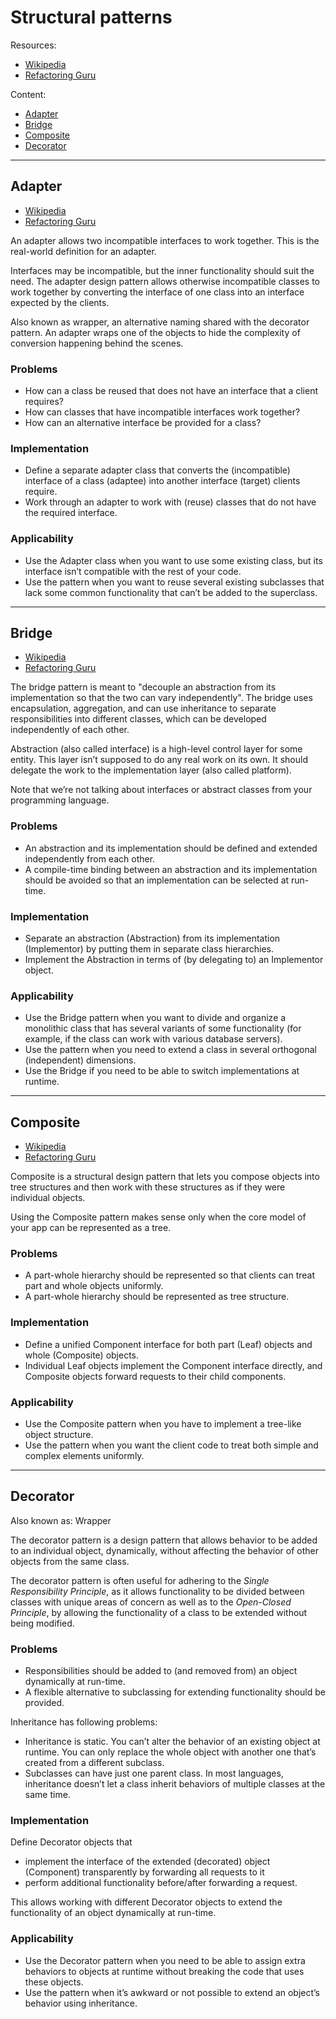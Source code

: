 # Structural patterns

Resources:

- [Wikipedia](https://en.wikipedia.org/wiki/Structural_pattern)
- [Refactoring Guru](https://refactoring.guru/design-patterns/structural-patterns)

Content:

- [Adapter](#adapter)
- [Bridge](#bridge)
- [Composite](#composite)
- [Decorator](#decorator)

---

## Adapter

- [Wikipedia](https://en.wikipedia.org/wiki/Factory_method_pattern)
- [Refactoring Guru](https://refactoring.guru/design-patterns/factory-method)

An adapter allows two incompatible interfaces to work together. This is the real-world definition for an adapter. 

Interfaces may be incompatible, but the inner functionality should suit the need. The adapter design pattern allows 
otherwise incompatible classes to work together by converting the interface of one class into an interface expected by the clients. 

Also known as wrapper, an alternative naming shared with the decorator pattern. An adapter wraps one of the objects
to hide the complexity of conversion happening behind the scenes. 

### Problems

- How can a class be reused that does not have an interface that a client requires?
- How can classes that have incompatible interfaces work together?
- How can an alternative interface be provided for a class?

### Implementation

- Define a separate adapter class that converts the (incompatible) interface of a class (adaptee) into another interface (target) clients require.
- Work through an adapter to work with (reuse) classes that do not have the required interface.

### Applicability

- Use the Adapter class when you want to use some existing class, but its interface isn’t compatible with the rest of your code.
- Use the pattern when you want to reuse several existing subclasses that lack some common functionality that can’t be added to the superclass.

---

## Bridge

- [Wikipedia](https://en.wikipedia.org/wiki/Bridge_pattern)
- [Refactoring Guru](https://refactoring.guru/design-patterns/bridge)

The bridge pattern is meant to "decouple an abstraction from its implementation so that the two can vary independently". The bridge uses encapsulation, aggregation, and can use inheritance to separate responsibilities into different classes, which can be developed independently of each other.

Abstraction (also called interface) is a high-level control layer for some entity. This layer isn’t supposed to do any real work on its own. It should delegate the work to the implementation layer (also called platform).

Note that we’re not talking about interfaces or abstract classes from your programming language.

### Problems

- An abstraction and its implementation should be defined and extended independently from each other.
- A compile-time binding between an abstraction and its implementation should be avoided so that an implementation can be selected at run-time.
    
### Implementation

- Separate an abstraction (Abstraction) from its implementation (Implementor) by putting them in separate class hierarchies.
- Implement the Abstraction in terms of (by delegating to) an Implementor object.

### Applicability

- Use the Bridge pattern when you want to divide and organize a monolithic class that has several variants of some functionality (for example, if the class can work with various database servers).
- Use the pattern when you need to extend a class in several orthogonal (independent) dimensions.
- Use the Bridge if you need to be able to switch implementations at runtime.

---

## Composite

- [Wikipedia](https://en.wikipedia.org/wiki/Composite_pattern)
- [Refactoring Guru](https://refactoring.guru/design-patterns/composite)

Composite is a structural design pattern that lets you compose objects into tree structures and then work with these structures as if they were individual objects.

Using the Composite pattern makes sense only when the core model of your app can be represented as a tree.

### Problems

- A part-whole hierarchy should be represented so that clients can treat part and whole objects uniformly.
- A part-whole hierarchy should be represented as tree structure.
    
### Implementation

- Define a unified Component interface for both part (Leaf) objects and whole (Composite) objects.
- Individual Leaf objects implement the Component interface directly, and Composite objects forward requests to their child components.
    
### Applicability

- Use the Composite pattern when you have to implement a tree-like object structure.
- Use the pattern when you want the client code to treat both simple and complex elements uniformly.

---

## Decorator

Also known as: Wrapper 

The decorator pattern is a design pattern that allows behavior to be added to an individual object, dynamically, without affecting the behavior of other objects from the same class.

The decorator pattern is often useful for adhering to the *Single Responsibility Principle*, as it allows functionality to be divided between classes with unique areas of concern as well as to the *Open-Closed Principle*, by allowing the functionality of a class to be extended without being modified.

### Problems

- Responsibilities should be added to (and removed from) an object dynamically at run-time.
- A flexible alternative to subclassing for extending functionality should be provided.

Inheritance has following problems:

- Inheritance is static. You can’t alter the behavior of an existing object at runtime. You can only replace the whole object with another one that’s created from a different subclass.
- Subclasses can have just one parent class. In most languages, inheritance doesn’t let a class inherit behaviors of multiple classes at the same time.

### Implementation

Define Decorator objects that

- implement the interface of the extended (decorated) object (Component) transparently by forwarding all requests to it
- perform additional functionality before/after forwarding a request.

This allows working with different Decorator objects to extend the functionality of an object dynamically at run-time.

### Applicability

- Use the Decorator pattern when you need to be able to assign extra behaviors to objects at runtime without breaking the code that uses these objects.
- Use the pattern when it’s awkward or not possible to extend an object’s behavior using inheritance.
